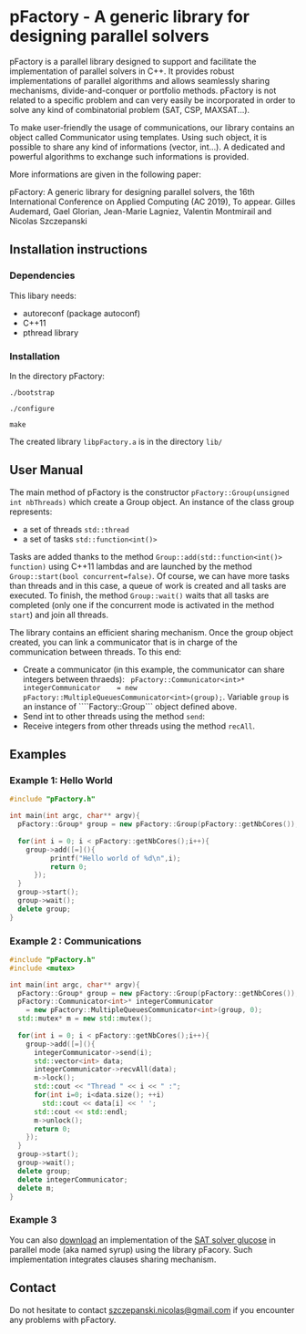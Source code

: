# pFactory - A generic library for designing parallel solvers
pFactory is a parallel library designed to support and facilitate the implementation of parallel solvers in C++. It provides robust implementations of
parallel algorithms and allows seamlessly sharing mechanisms, divide-and-conquer or portfolio methods.
pFactory is not related to a specific problem and can very easily be incorporated in order to solve any kind of combinatorial problem (SAT, CSP, MAXSAT...).

To make user-friendly the usage of communications, our library contains an object called Communicator<T> using templates.
Using such object, it is possible to share any kind of informations (vector, int...). A dedicated and powerful algorithms
to exchange such informations is provided. 

More informations are given in the following paper:

pFactory: A generic library for designing parallel solvers, the 16th International Conference on Applied Computing (AC 2019), To appear.
Gilles Audemard, Gael Glorian, Jean-Marie Lagniez, Valentin Montmirail and Nicolas Szczepanski


## Installation instructions

### Dependencies
This libary needs:
 - autoreconf (package autoconf)
 - C++11
 - pthread library

### Installation 
 

In the directory pFactory:
```console
./bootstrap
```
```console
./configure
```
```console
make
```

The created library ```libpFactory.a``` is in the directory ```lib/```

## User Manual

The main method of pFactory is the constructor ```pFactory::Group(unsigned int nbThreads)``` which create a Group object. 
An instance of the class group represents:
  - a set of threads ```std::thread```
  - a set of tasks ```std::function<int()>```

Tasks are added thanks to the method ```Group::add(std::function<int()> function)``` 
using C++11 lambdas and are launched by the method ```Group::start(bool concurrent=false)```. 
Of course, we can have more tasks than threads and in this case, a queue of work is 
created and all tasks are executed. To finish, the method ```Group::wait()```  waits 
that all tasks are completed (only one if the concurrent mode is activated in the method ```start```) 
and join all threads. 

The library contains an efficient sharing mechanism.
Once the group object created, you can link a communicator that is in charge of the communication 
between threads. To this end: 
- Create a communicator (in this example, the communicator can share integers between thraeds): 
``` pFactory::Communicator<int>* integerCommunicator    = new pFactory::MultipleQueuesCommunicator<int>(group);```. 
    Variable ```group``` is an  instance of ````Factory::Group``` object defined above. 
- Send int to other threads using the method ```send```:
- Receive integers from other threads using the method ```recAll```. 




## Examples

### Example 1: Hello World

```cpp
#include "pFactory.h" 

int main(int argc, char** argv){
  pFactory::Group* group = new pFactory::Group(pFactory::getNbCores());
  
  for(int i = 0; i < pFactory::getNbCores();i++){
    group->add([=](){
	      printf("Hello world of %d\n",i);
	      return 0;
      });
  }
  group->start();
  group->wait();
  delete group;
}
```


### Example 2 : Communications

```cpp
#include "pFactory.h" 
#include <mutex>

int main(int argc, char** argv){
  pFactory::Group* group = new pFactory::Group(pFactory::getNbCores());
  pFactory::Communicator<int>* integerCommunicator
    = new pFactory::MultipleQueuesCommunicator<int>(group, 0);
  std::mutex* m = new std::mutex();
  
  for(int i = 0; i < pFactory::getNbCores();i++){
    group->add([=](){
      integerCommunicator->send(i);
      std::vector<int> data;
      integerCommunicator->recvAll(data);
      m->lock();
      std::cout << "Thread " << i << " :";	
      for(int i=0; i<data.size(); ++i)
        std::cout << data[i] << ' ';
      std::cout << std::endl;
      m->unlock();
      return 0;
    });
  }
  group->start();
  group->wait();
  delete group;
  delete integerCommunicator;
  delete m;
}
```

### Example 3
You can also [download]() an implementation of the [SAT solver glucose](https://www.labri.fr/perso/lsimon/glucose/) in parallel mode (aka named syrup)
using the library pFacory. Such implementation integrates clauses sharing mechanism.



## Contact
Do not hesitate to contact szczepanski.nicolas@gmail.com if you encounter any problems with pFactory.
